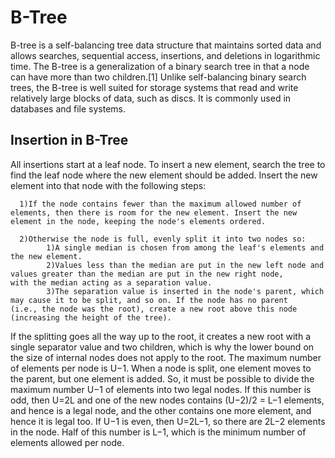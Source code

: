 # B-Tree
B-tree is a self-balancing tree data structure that maintains sorted data and allows searches, sequential access, insertions, and deletions in logarithmic time. The B-tree is a generalization of a binary search tree in that a node can have more than two children.[1] Unlike self-balancing binary search trees, the B-tree is well suited for storage systems that read and write relatively large blocks of data, such as discs. It is commonly used in databases and file systems.


## Insertion in B-Tree

All insertions start at a leaf node. To insert a new element, search the tree to find the leaf node where the new element should be added. Insert the new element into that node with the following steps:

      1)If the node contains fewer than the maximum allowed number of elements, then there is room for the new element. Insert the new            element in the node, keeping the node's elements ordered.

      2)Otherwise the node is full, evenly split it into two nodes so:
            1)A single median is chosen from among the leaf's elements and the new element.
            2)Values less than the median are put in the new left node and values greater than the median are put in the new right node,                  with the median acting as a separation value.
            3)The separation value is inserted in the node's parent, which may cause it to be split, and so on. If the node has no parent             (i.e., the node was the root), create a new root above this node (increasing the height of the tree).
If the splitting goes all the way up to the root, it creates a new root with a single separator value and two children, which is why the lower bound on the size of internal nodes does not apply to the root. The maximum number of elements per node is U−1. When a node is split, one element moves to the parent, but one element is added. So, it must be possible to divide the maximum number U−1 of elements into two legal nodes. If this number is odd, then U=2L and one of the new nodes contains (U−2)/2 = L−1 elements, and hence is a legal node, and the other contains one more element, and hence it is legal too. If U−1 is even, then U=2L−1, so there are 2L−2 elements in the node. Half of this number is L−1, which is the minimum number of elements allowed per node.
